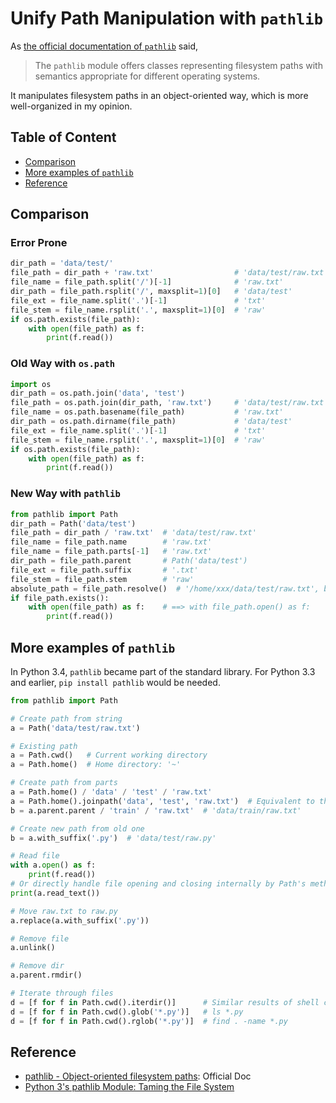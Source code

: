 # Unify Path Manipulation with `pathlib` #

As [the official documentation of
`pathlib`](https://docs.python.org/3/library/pathlib.html) said,

> The `pathlib` module offers classes representing filesystem paths
> with semantics appropriate for different operating systems.

It manipulates filesystem paths in an object-oriented way, which is
more well-organized in my opinion.


## Table of Content ##

* [Comparison](#comparison)
* [More examples of `pathlib`](#more-examples-of-pathlib)
* [Reference](#reference)


## Comparison ##

### Error Prone ###

```python
dir_path = 'data/test/'
file_path = dir_path + 'raw.txt'                  # 'data/test/raw.txt'
file_name = file_path.split('/')[-1]              # 'raw.txt'
dir_path = file_path.rsplit('/', maxsplit=1)[0]   # 'data/test'
file_ext = file_name.split('.')[-1]               # 'txt'
file_stem = file_name.rsplit('.', maxsplit=1)[0]  # 'raw'
if os.path.exists(file_path):
    with open(file_path) as f:
        print(f.read())
```

### Old Way with `os.path` ###

```python
import os
dir_path = os.path.join('data', 'test')
file_path = os.path.join(dir_path, 'raw.txt')     # 'data/test/raw.txt'
file_name = os.path.basename(file_path)           # 'raw.txt'
dir_path = os.path.dirname(file_path)             # 'data/test'
file_ext = file_name.split('.')[-1]               # 'txt'
file_stem = file_name.rsplit('.', maxsplit=1)[0]  # 'raw'
if os.path.exists(file_path):
    with open(file_path) as f:
        print(f.read())
```

### New Way with `pathlib` ###

```python
from pathlib import Path
dir_path = Path('data/test')
file_path = dir_path / 'raw.txt'  # 'data/test/raw.txt'
file_name = file_path.name        # 'raw.txt'
file_name = file_path.parts[-1]   # 'raw.txt'
dir_path = file_path.parent       # Path('data/test')
file_ext = file_path.suffix       # '.txt'
file_stem = file_path.stem        # 'raw'
absolute_path = file_path.resolve()  # '/home/xxx/data/test/raw.txt', but file_path is still 'data/test/raw.txt'
if file_path.exists():
    with open(file_path) as f:    # ==> with file_path.open() as f:
        print(f.read())
```

## More examples of `pathlib` ##

In Python 3.4, `pathlib` became part of the standard library.  For
Python 3.3 and earlier, `pip install pathlib` would be needed.

```python
from pathlib import Path

# Create path from string
a = Path('data/test/raw.txt')

# Existing path
a = Path.cwd()   # Current working directory
a = Path.home()  # Home directory: '~'

# Create path from parts
a = Path.home() / 'data' / 'test' / 'raw.txt'
a = Path.home().joinpath('data', 'test', 'raw.txt')  # Equivalent to the above
b = a.parent.parent / 'train' / 'raw.txt'  # 'data/train/raw.txt'

# Create new path from old one
b = a.with_suffix('.py')  # 'data/test/raw.py'

# Read file
with a.open() as f:
    print(f.read())
# Or directly handle file opening and closing internally by Path's method
print(a.read_text())

# Move raw.txt to raw.py
a.replace(a.with_suffix('.py'))

# Remove file
a.unlink()

# Remove dir
a.parent.rmdir()

# Iterate through files
d = [f for f in Path.cwd().iterdir()]      # Similar results of shell command `ls` without '.' and '..'
d = [f for f in Path.cwd().glob('*.py')]   # ls *.py
d = [f for f in Path.cwd().rglob('*.py')]  # find . -name *.py
```


## Reference ##

* [pathlib - Object-oriented filesystem paths](https://docs.python.org/3/library/pathlib.html): Official Doc
* [Python 3's pathlib Module: Taming the File System](https://realpython.com/python-pathlib/)
